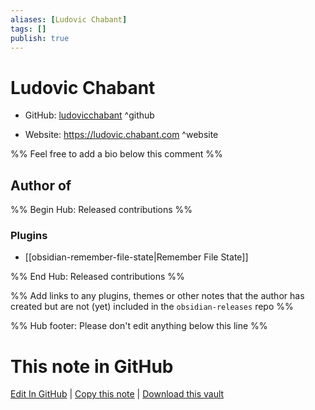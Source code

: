 ```yaml
---
aliases: [Ludovic Chabant]
tags: []
publish: true
---
```


# Ludovic Chabant

- GitHub: [ludovicchabant](https://github.com/ludovicchabant/) ^github
<!-- - Discord: `@` ^discord-->
- Website: <https://ludovic.chabant.com> ^website
<!-- - [[Publish sites|Publish site]]: <https://> ^publish-->

%% Feel free to add a bio below this comment %%

## Author of

%% Begin Hub: Released contributions %%

### Plugins

- [[obsidian-remember-file-state|Remember File State]]

%% End Hub: Released contributions %%

%% Add links to any plugins, themes or other notes that the author has created but are not (yet) included in the `obsidian-releases` repo %%

<!--
### Unlisted plugins
-->

<!--
### Others
-->

<!--
## Sponsor this author
-->

<!-- - [[GitHub sponsors]]: [Sponsor @ludovicchabant on GitHub Sponsors](https://github.com/sponsors/ludovicchabant) ^github-sponsor-->
<!-- - [[Buy me a coffee]]: <https://> ^buy-me-a-coffee-->
<!-- - [[PayPal]]: <https://> ^paypal-->
<!-- - [[Patreon]]: <https://> ^patreon-->

<!--
## Follow this author
-->

<!-- - [[YouTube Channels|On YouTube]]: <https://> ^youtube-->
<!-- - Twitter: <https://> ^twitter-->
<!-- - ... -->

%% Hub footer: Please don't edit anything below this line %%

# This note in GitHub

<span class="git-footer">[Edit In GitHub](https://github.dev/obsidian-community/obsidian-hub/blob/main/01%20-%20Community/People/ludovicchabant.md "git-hub-edit-note") | [Copy this note](https://raw.githubusercontent.com/obsidian-community/obsidian-hub/main/01%20-%20Community/People/ludovicchabant.md "git-hub-copy-note") | [Download this vault](https://github.com/obsidian-community/obsidian-hub/archive/refs/heads/main.zip "git-hub-download-vault") </span>
